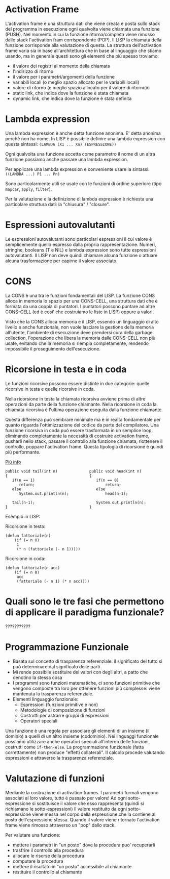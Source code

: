 # Activation Frame

L'activation frame è una struttura dati che viene creata e posta sullo stack del programma in esecuzione ogni qualvolta viene chiamata una funzione (PUSH). Nel momento in cui la funzione ritorna/completa viene rimosso dallo stack l'activation fram corrispondente (POP).
Il LISP la chiamata della funzione corrisponde alla valutazione di questa.
La struttura dell'activation frame varia sia in base all'architettura che in base al linguaggio che stiamo usando, ma in generale questi sono gli elementi che più spesso troviamo:

* il valore dei registri al momento della chiamata
* l'indirizzo di ritorno
* il valore per i parametri/argomenti della funzione
* variabili locali (o meglio spazio allocato per le variabili locali)
* valore di ritorno (o meglio spazio allocato per il valore di ritorno)ù
* static link, che indica dove la funzione è stata chiamata
* dynamic link, che indica dove la funzione è stata definita

# Lambda expression

Una lambda expression è anche detta funzione anonima. E' detta anonima perchè non ha nome. In LISP è possibile definire una lambda expression con questa sintassi:
`(LAMBDA (X1 ... Xn) (ESPRESSIONE))`

Ogni qualvolta una funzione accetta come parametro il nome di un altra funzione possiamo anche passare una lambda expression.

Per applicare una lambda expression è conveniente usare la sintassi:
`((LAMBDA ...) P1 ... Pn)`

Sono particolarmente utili se usate con le funzioni di ordine superiore (tipo `mapcar`, `apply`, `filter`).

Per la valutazione e la definizione di lambda expression è richiesta una particolare struttura dati: la "chiusura" / "closure".

# Espressioni autovalutanti

Le espressioni autovalutanti sono particolari espressioni il cui valore è semplicemente quello espresso dalla propria rappresentazione. Numeri, stringhe, booleans (T e NIL) e lambda expression sono tutte espressioni autovalutanti. Il LISP non deve quindi chiamare alcuna funzione o attuare alcuna trasformazione per capirne il valore associato. 

# CONS

La CONS è una tra le funzioni fondamentali del LISP. La funzione CONS alloca in memoria lo spazio per una CONS-CELL, una struttura dati che è formata da una coppia di puntatori. I puntatori possono puntare ad altre CONS-CELL (ed è cosi' che costruiamo le liste in LISP) oppure a valori.

Visto che la CONS alloca memoria e il LISP, essendo un linguaggio di alto livello e anche funzionale, non vuole lasciare la gestione della memoria all'utente, l'ambiente di esecuzione deve prendersi cura della garbage collection, l'operazione che libera la memoria dalle CONS-CELL non più usate, evitando che la memoria si riempia completamente, rendendo impossibile il proseguimento dell'esecuzione.

# Ricorsione in testa e in coda

Le funzioni ricorsive possono essere distinte in due categorie: quelle ricorsive in testa e quelle ricorsive in coda. 

Nella ricorsione in testa la chiamata ricorsiva avviene prima di altre operazioni da parte della funzione chiamante. Nella ricorsione in coda la chiamata ricorsiva è l'ultima operazione eseguita dalla funzione chiamante. 

Questa differenza può sembrare minimale ma è in realtà fondamentale per quanto riguarda l'ottimizzazione del codice da parte del compilatore. Una funzione ricorsiva in coda può essere trasformata in un semplice loop, eliminando completamente la necessità di costruire activation frame, pusharli nello stack, passare il controllo alla funzione chiamata, riottenere il controllo, poppare l'activation frame. Questa tipologia di ricorsione è quindi più performante.

[Più info](http://stackoverflow.com/questions/21426688/the-difference-between-head-tail-recursion)

```
public void tail(int n)              public void head(int n)
{                                    {
   if(n == 1)                           if(n == 0)
      return;                               return;
   else                                 else
      System.out.println(n);                head(n-1);

   tail(n-1);                           System.out.println(n);
}                                    }
```

Esempio in LISP:

Ricorsione in testa:

```
(defun fattoriale(n)
    (if (= n 0)
     1
     (* n (fattoriale (- n 1)))))

```

Ricorsione in coda:

```
(defun fattoriale(n acc)
    (if (= n 0)
     acc
     (fattoriale (- n 1) (* n acc))))
```

# Quali sono le tre fasi che permettono di applicare il paradigma funzionale?

???????????

# Programmazione Funzionale

* Basata sul concetto di trasparenza referenziale: il significato del tutto si può determinare dal significato delle parti
* Mi rende possibile sostituire dei valori con degli altri, a patto che denotino la stessa cosa
* I programmi sono funzioni matematiche, ci sono funzioni primitive che vengono composte tra loro per ottenere funzioni più complesse: viene mantenuta la trasparenza referenziale.
* Elementi linguaggio funzionale:
  * Espressioni (funzioni primitive e non)
  * Metodologie di composizione di funzioni
  * Costrutti per astrarre gruppi di espressioni
  * Operatori speciali


Una funzione è una regola per associare gli elementi di un insieme (il dominio) a quelli di un altro insieme (codominio).
Nei linguaggi funzionale possiamo utilizzare anche operatori speciali all'interno delle funzioni, costrutti come `if-then-else`.
La programmazione funzionale (fatta correttamente) non produce "effetti collaterali". Il calcolo procede valutando espressioni e attraverso la trasparenza referenziale.

# Valutazione di funzioni

Mediante la costruzione di activation frames.
I parametri formali vengono associati al loro valore, tutto è passato per valore!
Ad ogni sotto-espressione si sostituisce il valore che esso rappresenta (quindi si richiamano le sotto-espressioni)
Il valore restituito da ogni sotto-espressione viene messa nel corpo della espressione che la contiene al posto dell'espressione stessa.
Quando il valore viene ritornato l'activation frame viene rimosso attraverso un "pop" dallo stack.

Per valutare una funzione:

* mettere i parametri in "un posto" dove la procedura puo' recuperarli
* trasfrire il controllo alla procedura
* allocare le risorse della procedura
* computare la procedura
* mettere il risultato in "un posto" accessibile al chiamante
* restituire il controllo al chiamante 